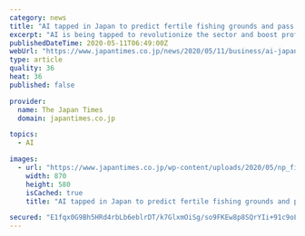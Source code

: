```yaml
---
category: news
title: "AI tapped in Japan to predict fertile fishing grounds and pass on skills"
excerpt: "AI is being tapped to revolutionize the sector and boost profits by analyzing past fishing data, weather conditions and ocean currents, to forecast the locations of fertile fishing grounds or propose efficient methods for oyster culture farming."
publishedDateTime: 2020-05-11T06:49:00Z
webUrl: "https://www.japantimes.co.jp/news/2020/05/11/business/ai-japan-fishing-training/"
type: article
quality: 36
heat: 36
published: false

provider:
  name: The Japan Times
  domain: japantimes.co.jp

topics:
  - AI

images:
  - url: "https://www.japantimes.co.jp/wp-content/uploads/2020/05/np_file_11301-870x580.jpeg"
    width: 870
    height: 580
    isCached: true
    title: "AI tapped in Japan to predict fertile fishing grounds and pass on skills"

secured: "E1fqx0G9Bh5HRd4rbLb6eblrDT/k7GlxmOiSg/so9FKEw8p8SQrYIi+91c9oLQrIBNincBfSF1PyFN0RB/fF5jvZ8sYHjy/0/fRDjokaUYiUd6fOtmaZagzg+0G2wwZOFxq9j5Aq9xIItLusFMgeyh6lABqvNBX36lRJRAvsJ4l/3lvUMscGfuzLFjr+ihr64vrbxNLgr05SHkkSA/+YqzQVgT8UQCBvXYhADwBfnNh81vrTcprkKKigyDydkjR+zLAvhfVPa4tirAurXapLacliZARmjlGPqBMyY7mtX7uX4Y2Sf6f5Fzr1w8LlloyY;4jKcKQjwxNO/mYI5733lGQ=="
---
```


